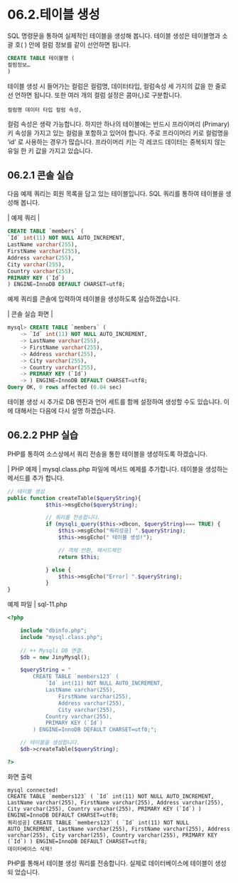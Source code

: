 # 06.2.테이블 생성 
SQL 명령문을 통하여 실제적인 테이블을 생성해 봅니다. 테이블 생성은 테이블명과 소괄 호( ) 안에 컬럼 정보를 같이 선언하면 됩니다.  

```sql
CREATE TABLE 테이블명 (   
컬럼정보…
)
```

테이블 생성 시 들어가는 컬럼은 컬럼명, 데이터타입, 컬럼속성 세 가지의 값을 한 줄로 선 언하면 됩니다. 또한 여러 개의 컬럼 설정은 콤마(,)로 구분합니다.  

```
컬럼명 데이터 타입 컬럼 속성, 
```

컬럼 속성은 생략 가능합니다. 하지만 하나의 테이블에는 반드시 프라이머리 (Primary)키 속성을 가지고 있는 컬럼을 포함하고 있어야 합니다. 주로 프라이머리 키로 컬럼명을 ‘id’ 로 사용하는 경우가 많습니다. 프라이머리 키는 각 레코드 데이터는 중복되지 않는 유일 한 키 값을 가지고 있습니다.  

## 06.2.1 콘솔 실습 
다음 예제 쿼리는 회원 목록을 담고 있는 테이블입니다. SQL 쿼리를 통하여 테이블을 생 성해 봅니다.  

| 예제 쿼리 | 
```sql
CREATE TABLE `members` ( 
`Id` int(11) NOT NULL AUTO_INCREMENT, 
LastName varchar(255), 
FirstName varchar(255), 
Address varchar(255), 
City varchar(255), 
Country varchar(255), 
PRIMARY KEY (`Id`) 
) ENGINE=InnoDB DEFAULT CHARSET=utf8; 
```

예제 쿼리를 콘솔에 입력하여 테이블을 생성하도록 실습하겠습니다.  

| 콘솔 실습 화면 | 
```sql
mysql> CREATE TABLE `members` (
    -> `Id` int(11) NOT NULL AUTO_INCREMENT,
    -> LastName varchar(255),
    -> FirstName varchar(255),
    -> Address varchar(255),
    -> City varchar(255),
    -> Country varchar(255),
    -> PRIMARY KEY (`Id`)
    -> ) ENGINE=InnoDB DEFAULT CHARSET=utf8;
Query OK, 0 rows affected (0.04 sec)
```

테이블 생성 시 추가로 DB 엔진과 언어 세트를 함께 설정하여 생성할 수도 있습니다. 이 에 대해서는 다음에 다시 설명 하겠습니다. 

## 06.2.2 PHP 실습 
PHP를 통하여 소스상에서 쿼리 전송을 통한 테이블을 생성하도록 하겠습니다.  

| PHP 예제 | 
mysql.class.php 파일에 메서드 예제를 추가합니다. 테이블을 생성하는 메서드를 추가 
합니다.
```php
// 테이블 생성
public function createTable($queryString){
            $this->msgEcho($queryString);

            // 쿼리를 전송합니다.
            if (mysqli_query($this->dbcon, $queryString)=== TRUE) {
                $this->msgEcho("쿼리성공] ".$queryString);
                $this->msgEcho(" 테이블 생성!");

                // 객체 반환, 매서드체인
                return $this; 

            } else {
                $this->msgEcho("Error] ".$queryString);
            }
}

```

예제 파일 | sql-11.php 
```php
<?php

	include "dbinfo.php";
	include "mysql.class.php";
 
	// ++ Mysqli DB 연결.
	$db = new JinyMysql();

	$queryString = "
    	CREATE TABLE `members123` (
			`Id` int(11) NOT NULL AUTO_INCREMENT,
			LastName varchar(255),
    			FirstName varchar(255),
    			Address varchar(255),
    			City varchar(255),
			Country varchar(255),
			PRIMARY KEY (`Id`)
		) ENGINE=InnoDB DEFAULT CHARSET=utf8;";

	// 테이블을 생성합니다.
	$db->createTable($queryString);

?>
```

화면 출력 
```
mysql connected!
CREATE TABLE `members123` ( `Id` int(11) NOT NULL AUTO_INCREMENT, LastName varchar(255), FirstName varchar(255), Address varchar(255), City varchar(255), Country varchar(255), PRIMARY KEY (`Id`) ) ENGINE=InnoDB DEFAULT CHARSET=utf8;
쿼리성공] CREATE TABLE `members123` ( `Id` int(11) NOT NULL AUTO_INCREMENT, LastName varchar(255), FirstName varchar(255), Address varchar(255), City varchar(255), Country varchar(255), PRIMARY KEY (`Id`) ) ENGINE=InnoDB DEFAULT CHARSET=utf8;
데이터베이스 삭제!

```

PHP를 통해서 테이블 생성 쿼리를 전송합니다. 실제로 데이터베이스에 테이블이 생성되 었습니다.  